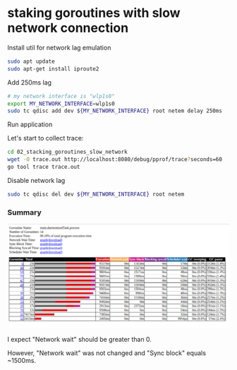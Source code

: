 # staking goroutines with slow network connection

Install util for network lag emulation

```bash
sudo apt update
sudo apt-get install iproute2
```

Add 250ms lag

```bash
# my network interface is "wlp1s0"
export MY_NETWORK_INTERFACE=wlp1s0
sudo tc qdisc add dev ${MY_NETWORK_INTERFACE} root netem delay 250ms
```

Run application

Let's start to collect trace:

```bash
cd 02_stacking_goroutines_slow_network
wget -O trace.out http://localhost:8080/debug/pprof/trace?seconds=60
go tool trace trace.out
```

Disable network lag

```bash
sudo tc qdisc del dev ${MY_NETWORK_INTERFACE} root netem
```

### Summary

<img src="goroutine-analysis.png" alt="goroutines report"/>

I expect "Network wait" should be greater than 0.

However, "Network wait" was not changed and "Sync block" equals ~1500ms.